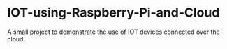 # IOT-using-Raspberry-Pi-and-Cloud
A small project to demonstrate the use of IOT devices connected over the cloud.
